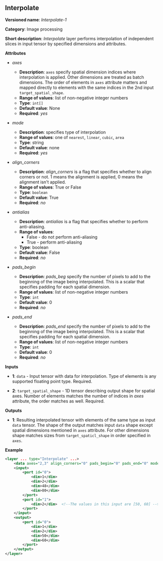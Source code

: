 ## Interpolate <a name="Interpolate"></a>

**Versioned name**: *Interpolate-1*

**Category**: Image processing

**Short description**: *Interpolate* layer performs interpolation of independent slices in input tensor by specified dimensions and attributes.

**Attributes**

* *axes*

  * **Description**: `axes` specify spatial dimension indices where interpolation is applied. Other dimensions are treated as batch dimensions. The order of elements in `axes` attribute matters and mapped directly to elements with the same indices in the 2nd input `target_spatial_shape`.
  * **Range of values**: list of non-negative integer numbers
  * **Type**: `int[]`
  * **Default value**: None
  * **Required**: *yes*

* *mode*

  * **Description**: specifies type of interpolation
  * **Range of values**: one of `nearest`, `linear`, `cubic`, `area`
  * **Type**: string
  * **Default value**: none
  * **Required**: *yes*

* *align_corners*

  * **Description**: *align_corners* is a flag that specifies whether to align corners or not. 1 means the alignment is applied, 0 means the alignment isn't applied.
  * **Range of values**: True or False
  * **Type**: `boolean`
  * **Default value**: True
  * **Required**: *no*

* *antialias*

  * **Description**: *antialias* is a flag that specifies whether to perform anti-aliasing.
  * **Range of values**:
    * False - do not perform anti-aliasing
    * True - perform anti-aliasing
  * **Type**: boolean
  * **Default value**: False
  * **Required**: *no*

* *pads_begin*

  * **Description**: *pads_beg* specify the number of pixels to add to the beginning of the image being interpolated.
This is a scalar that specifies padding for each spatial dimension.
  * **Range of values**: list of non-negative integer numbers
  * **Type**: `int`
  * **Default value**: 0
  * **Required**: *no*

* *pads_end*

  * **Description**: *pads_end* specify the number of pixels to add to the beginning of the image being interpolated.
This is a scalar that specifies padding for each spatial dimension.
  * **Range of values**: list of non-negative integer numbers
  * **Type**: `int`
  * **Default value**: 0
  * **Required**: *no*

**Inputs**

*   **1**: `data` - Input tensor with data for interpolation. Type of elements is any supported floating point type. Required.

*   **2**: `target_spatial_shape` - 1D tensor describing output shape for spatial axes. Number of elements matches the number of indices in *axes* attribute, the order matches as well. Required.

**Outputs**

*   **1**: Resulting interpolated tensor with elements of the same type as input `data` tensor. The shape of the output matches input `data` shape except spatial dimensions mentioned in `axes` attribute. For other dimensions shape matches sizes from `target_spaticl_shape` in order specified in `axes`.

**Example**

```xml
<layer ... type="Interpolate" ...>
    <data axes="2,3" align_corners="0" pads_begin="0" pads_end="0" mode="linear"/>
    <input>
        <port id="0">
            <dim>1</dim>
            <dim>2</dim>
            <dim>48</dim>
            <dim>80</dim>
        </port>
        <port id="1">
            <dim>2</dim>  <!--The values in this input are [50, 60] -->
        </port>
    </input>
    <output>
        <port id="0">
            <dim>1</dim>
            <dim>2</dim>
            <dim>50</dim>
            <dim>60</dim>
        </port>
    </output>
</layer>
```